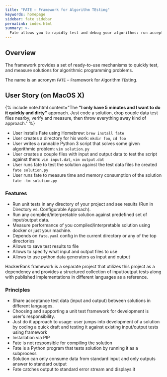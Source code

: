 ```yaml
---
title: "FATE – Framework for Algorithm TEsting"
keywords: homepage
sidebar: fate_sidebar
permalink: index.html
summary: >-
  Fate allows you to rapidly test and debug your algorithms: run acceptance tests against the set of input and output data files and measure their timings and memory consumption in an isolated environment.
---
```

## Overview

The framework provides a set of ready-to-use mechanisms to quickly test, and measure solutions for algorithmic programming problems.

The name is an acronym `FATE` – `F`ramework for `A`lgorithm `TE`sting.

## User Story (on MacOS X)

{% include note.html content="The **\"I only have 5 minutes and I want to do it quickly and dirty\"** approach. Just code a solution, drop couple data test files nearby, verify and measure, then throw everything away kind of approach." %}

* User installs Fate using Homebrew: `brew install fate`
* User creates a directory for his work: `mkdir foo`, `cd foo`
* User writes a runnable Python 3 script that solves some given algorithmic problem: `vim solution.py`
* User creates a couple files with input and output data to test the script against them: `vim input.dat`, `vim output.dat`
* User runs fate to test the solution against the test data files he created `fate solution.py`
* User runs fate to measure time and memory consumption of the solution `fate -tm solution.py`

### Features

* Run unit tests in any directory of your project and see results (Run in Directory vs. Configurable Approach).
* Run any complied/interpretable solution against predefined set of input/output data.
* Measure performance of you compiled/interpretable solution using docker or just your machine.
* Depends on `fate.yaml` config in the current directory or any of the top directories
* Allows to save test results to file
* Allows to specify what input and output files to use
* Allows to use python data generators as input and output

HackerRank framework is a separate project that utilizes this project as a dependency and provides a structured collection of input/output tests along with published implementations in different languages as a reference.

### Principles

* Share acceptance test data (input and output) between solutions in different languages.
* Choosing and supporting a unit test framework for development is user's responsibility.
* Just do it approach to usage: user jumps into development of a solution by coding a quick draft and testing it against existing input/output tests using framework
* Installation via PIP
* Fate is not responsible for compiling the solution
* Fate is a Python program that tests solution by running it as a subprocess
* Solution can only consume data from standard input and only outputs answer to standard output
* Fate catches output to standard error stream and displays it
